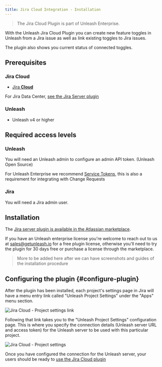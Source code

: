 ```yaml
---
title: Jira Cloud Integration - Installation
---
```


> The Jira Cloud Plugin is part of Unleash Enterprise.

With the Unleash Jira Cloud Plugin you can create new feature toggles in Unleash from a Jira issue as well as link
existing toggles to Jira issues.

The plugin also shows you current status of connected toggles.

## Prerequisites

### Jira Cloud

- [Jira **Cloud**](https://www.atlassian.com/software/jira)

For Jira Data Center, [see the Jira Server plugin](/integrations/jira_server_plugin_installation)

### Unleash

- Unleash v4 or higher

## Required access levels

### Unleash

You will need an Unleash admin to configure an admin API token. (Unleash Open Source)

For Unleash Enterprise we recommend [Service Tokens](https://docs.getunleash.io/how-to/how-to-create-service-accounts), this is also a requirement for integrating with Change Requests

### Jira

You will need a Jira admin user.

## Installation

The [Jira server plugin is available in the Atlassian marketplace](https://unleash-david.atlassian.net/jira/marketplace/discover/app/unleash-for-jira-cloud).

If you have an Unleash enterprise license you're welcome to reach out to us at sales@getunleash.io for a free plugin license, otherwise you'll need to try the plugin for 30 days free or purchase a license through the marketplace.

> More to be added here after we can have screenshots and guides of the installation procedure

## Configuring the plugin {#configure-plugin}

After the plugin has been installed, each project's settings page in Jira will have a menu entry link called "Unleash Project Settings" under the "Apps" menu section.

![Jira Cloud - Project settings link](/img/jira_cloud_project_settings_link.png)

Following that link takes you to the "Unleash Project Settings" configuration page. This is where you specify the connection details (Unleash server URL and access token) for the Unleash server to be used with this particular project.

![Jira Cloud - Project settings](/img/jira_cloud_project_settings.png)

Once you have configured the connection for the Unleash server, your users should be ready to [use the Jira Cloud plugin](/integrations/jira_cloud_plugin_usage)
